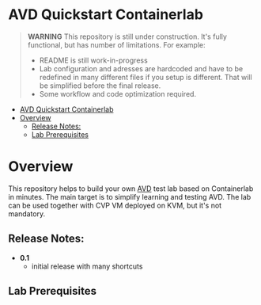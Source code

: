 # AVD Quickstart Containerlab

> **WARNING**
> This repository is still under construction. It's fully functional, but has number of limitations.
> For example:
> - README is still work-in-progress
> - Lab configuration and adresses are hardcoded and have to be redefined in many different files if you setup is different. That will be simplified before the final release.
> - Some workflow and code optimization required.

- [AVD Quickstart Containerlab](#avd-quickstart-containerlab)
- [Overview](#overview)
  - [Release Notes:](#release-notes)
  - [Lab Prerequisites](#lab-prerequisites)

# Overview

This repository helps to build your own [AVD](https://avd.sh/en/latest/) test lab based on Containerlab in minutes.
The main target is to simplify learning and testing AVD.
The lab can be used together with CVP VM deployed on KVM, but it's not mandatory.

## Release Notes:

- **0.1**
  - initial release with many shortcuts

## Lab Prerequisites